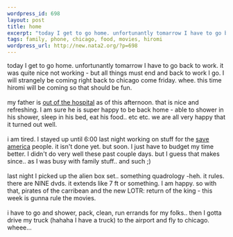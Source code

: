 ```yaml
--- 
wordpress_id: 698
layout: post
title: home
excerpt: "today I get to go home. unfortunantly tomarrow I have to go back to work. it was quite nice not working - but all things must end and back to work I go. I will strangely be coming right back to chicago come friday. whee. this time hiromi will be coming so that should be fun. my father is "
tags: family, phone, chicago, food, movies, hiromi
wordpress_url: http://new.nata2.org/?p=698
---
```

today I get to go home. unfortunantly tomarrow I have to go back to work. it was quite nice not working - but all things must end and back to work I go. I will strangely be coming right back to chicago come friday. whee. this time hiromi will be coming so that should be fun. <Br><br/>my father is <a href="http://www.nata2.info/?path=pictures%2Fmisc%2Fphone_camera%2Fphotolog&amp;img=1071429421-t610(4).jpg">out of the hospital</a> as of this afternoon. that is nice and refreshing. I am sure he is super happy to be back home - able to shower in his shower, sleep in his bed, eat his food.. etc etc. we are all very happy that it turned out well. <br/><br/>i am tired. I stayed up until 6:00 last night working on stuff for the <a href="http://www.saveamerica.nl">save america</a> people. it isn't done yet. but soon. I just have to budget my time better. I didn't do very well these past couple days. but I guess that makes since.. as I was busy with family stuff.. and such ;)
<BR><br/>last night I picked up the alien box set.. something quadrology -heh. it rules. there are NINE dvds. it extends like 7 ft or something. I am happy. so with that, pirates of the carribean and the new LOTR: return of the king - this week is gunna rule the movies. <br/><br/>i have to go and shower, pack, clean, run errands for my folks.. then I gotta drive my truck (hahaha I have a truck) to the airport and fly to chicago. wheee...
